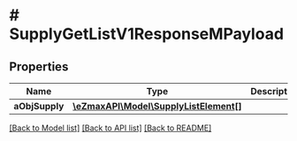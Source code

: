 # # SupplyGetListV1ResponseMPayload

## Properties

Name | Type | Description | Notes
------------ | ------------- | ------------- | -------------
**aObjSupply** | [**\eZmaxAPI\Model\SupplyListElement[]**](SupplyListElement.md) |  |

[[Back to Model list]](../../README.md#models) [[Back to API list]](../../README.md#endpoints) [[Back to README]](../../README.md)
